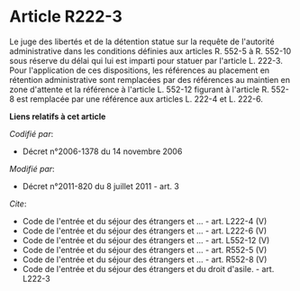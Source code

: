 # Article R222-3

Le juge des libertés et de la détention statue sur la requête de l'autorité administrative dans les conditions définies aux
articles R. 552-5 à R. 552-10 sous réserve du délai qui lui est imparti pour statuer par l'article L. 222-3. Pour
l'application de ces dispositions, les références au placement en rétention administrative sont remplacées par des références
au maintien en zone d'attente et la référence à l'article L. 552-12 figurant à l'article R. 552-8 est remplacée par une
référence aux articles L. 222-4 et L. 222-6.

**Liens relatifs à cet article**

_Codifié par_:

  - Décret n°2006-1378 du 14 novembre 2006

_Modifié par_:

  - Décret n°2011-820 du 8 juillet 2011 - art. 3

_Cite_:

  - Code de l'entrée et du séjour des étrangers et ... - art. L222-4 (V)
  - Code de l'entrée et du séjour des étrangers et ... - art. L222-6 (V)
  - Code de l'entrée et du séjour des étrangers et ... - art. L552-12 (V)
  - Code de l'entrée et du séjour des étrangers et ... - art. R552-5 (V)
  - Code de l'entrée et du séjour des étrangers et ... - art. R552-8 (V)
  - Code de l'entrée et du séjour des étrangers et du droit d'asile. - art. L222-3
